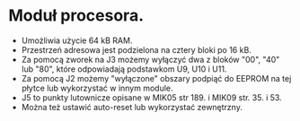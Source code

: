 # Moduł procesora.
- Umożliwia użycie 64 kB RAM.
- Przestrzeń adresowa jest podzielona na cztery bloki po 16 kB.
- Za pomocą zworek na J3 możemy wyłączyć dwa z bloków "00", "40" lub "80", które odpowiadają podstawkom U9, U10 i U11.
- Za pomocą J2 możemy "wyłączone" obszary podpiąć do EEPROM na tej płytce lub wykorzystać w innym module.
- J5 to punkty lutownicze opisane w MIK05 str 189. i MIK09 str. 35. i 53.
- Można też ustawić auto-reset lub wykorzystać zewnętrzny.